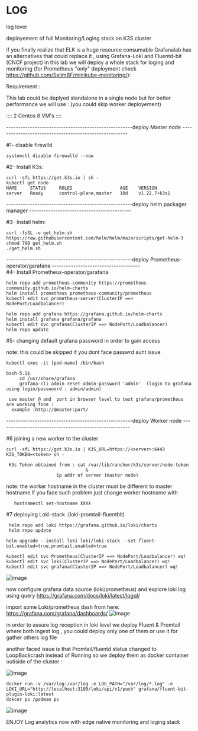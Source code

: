 # LOG
log lover 


deployement of full Monitoring/Loging stack  on K3S cluster

 if you finally realize that ELK is a huge resource consumable Grafanalab has an alternatives that could replace it ,
 using  Grafana-Loki and Fluentd-bit (CNCF project) in this lab we will deploy a whole stack 
 for loging and monitoring (for Prometheus "only" deployment check https://github.com/SelimBF/minikube-monitoring/):
 
 

Requirement :


This lab could be deplyed standalone in a single node but for better performance we will use :
(you could  skip worker deployement)

:::: 2 Centos 8 VM's ::::  

-----------------------------------------------------deploy Master node ------------------------------------------------------- 

 #1- disable firewlld
 
    systemctl disable firewalld --now

#2- Install K3s:

    curl -sfL https://get.k3s.io | sh -
    kubectl get node 
    NAME     STATUS     ROLES                  AGE    VERSION
    server   Ready      control-plane,master   10d    v1.22.7+k3s1
 
 -----------------------------------------------------deploy helm packager manager -------------------------------------------
 
 #3- Install helm:

    curl -fsSL -o get_helm.sh https://raw.githubusercontent.com/helm/helm/main/scripts/get-helm-3
    chmod 700 get_helm.sh
    ./get_helm.sh
    
-----------------------------------------------------deploy Prometheus-operator/garafana -------------------------------------   
 #4- Install Prometheus-operator/garafana
 
    helm repo add prometheus-community https://prometheus-community.github.io/helm-charts
    helm install prometheus prometheus-community/prometheus
    kubectl edit svc prometheus-server(ClusterIP ==> NodePort/Loadbalancer)

    helm repo add grafana https://grafana.github.io/helm-charts
    helm install grafana grafana/grafana
    kubectl edit svc grafana(ClusterIP ==> NodePort/Loadbalancer)
    helm repo update
   
  #5- changing default grafana password in order to gain access
  
   note: this could be skipped if you dont face passwrd auht issue 

    kubectl exec -it [pod-name] /bin/bash

    bash-5.1$ 
         cd /usr/share/grafana
         grafana-cli admin reset-admin-password 'admin'  (login to grafana using login/passwoord : admin/admin)
 
     use master @ and  port in browser level to test grafana/prometheus are working fine :
      example :http://@master:port/
      
 -----------------------------------------------------deploy Worker node ------------------------------------------------------- 
    
#6 joining a new worker to the cluster

    curl -sfL https://get.k3s.io | K3S_URL=https://<server>:6443 K3S_TOKEN=<token> sh -
 
     K3s Token obtained from : cat /var/lib/rancher/k3s/server/node-token
                                  &
                       ip addr of server (master node)

 note: the worker hostname in the cluster must be different to master hostname if you face such problem just change worker hostname with 
       
       hostnamectl set-hostname XXXX
  
 
  
  
  #7 deploying Loki-stack :(loki-promtail-fluentbit)


     helm repo add loki https://grafana.github.io/loki/charts
     helm repo update

    helm upgrade --install loki loki/loki-stack --set fluent-bit.enabled=true,promtail.enabled=true
    
    kubectl edit svc Prometheus(ClusterIP ==> NodePort/Loadbalancer) wq!
    kubectl edit svc loki(ClusterIP ==> NodePort/Loadbalancer) wq!
    kubectl edit svc grafana(ClusterIP ==> NodePort/Loadbalancer) wq!
    
![image](https://user-images.githubusercontent.com/74049018/168298430-7118bdc3-b1b5-4004-b312-715a808f99bf.png)

now configure grafana data source (loki/prometheus) and  explore loki log using query https://grafana.com/docs/loki/latest/logql/
  

import some Loki/prometheus  dash from here:  https://grafana.com/grafana/dashboards/
![image](https://user-images.githubusercontent.com/74049018/168295970-1fca7dfb-1ae7-4fac-b51b-4cd6cf40e8e8.png)

  in order to assure log reception in loki level we deploy Fluent & Promtail where both ingest log , you could deploy only one of them or use it for gather others log file   
  
  another faced issue is that Promtail/fluentd status changed to LoopBackcrash  instead of Running so we deploy them as docker container outiside of the cluster :
  
  ![image](https://user-images.githubusercontent.com/74049018/168295349-6d366244-4f1e-4bc8-9f80-461950479886.png)

    docker run -v /var/log:/var/log -e LOG_PATH="/var/log/*.log" -e LOKI_URL="http://localhost:3100/loki/api/v1/push" grafana/fluent-bit-plugin-loki:latest
    dokcer ps /podman ps 
    
![image](https://user-images.githubusercontent.com/74049018/168295188-ea5e6482-143f-49ed-b52a-ec8557b33cc9.png)

  
  ENJOY Log analytics now with edge native monitoring and loging stack  
  
  

  
    
